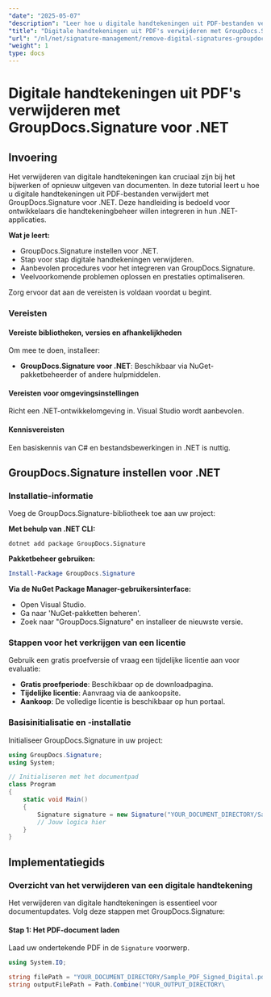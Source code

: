 ```yaml
---
"date": "2025-05-07"
"description": "Leer hoe u digitale handtekeningen uit PDF-bestanden verwijdert met GroupDocs.Signature voor .NET. Deze handleiding behandelt de installatie, implementatie en aanbevolen procedures."
"title": "Digitale handtekeningen uit PDF's verwijderen met GroupDocs.Signature voor .NET"
"url": "/nl/net/signature-management/remove-digital-signatures-groupdocs-signature-net/"
"weight": 1
type: docs
---
```

# Digitale handtekeningen uit PDF's verwijderen met GroupDocs.Signature voor .NET

## Invoering

Het verwijderen van digitale handtekeningen kan cruciaal zijn bij het bijwerken of opnieuw uitgeven van documenten. In deze tutorial leert u hoe u digitale handtekeningen uit PDF-bestanden verwijdert met GroupDocs.Signature voor .NET. Deze handleiding is bedoeld voor ontwikkelaars die handtekeningbeheer willen integreren in hun .NET-applicaties.

**Wat je leert:**
- GroupDocs.Signature instellen voor .NET.
- Stap voor stap digitale handtekeningen verwijderen.
- Aanbevolen procedures voor het integreren van GroupDocs.Signature.
- Veelvoorkomende problemen oplossen en prestaties optimaliseren.

Zorg ervoor dat aan de vereisten is voldaan voordat u begint.

### Vereisten

#### Vereiste bibliotheken, versies en afhankelijkheden
Om mee te doen, installeer:
- **GroupDocs.Signature voor .NET**: Beschikbaar via NuGet-pakketbeheerder of andere hulpmiddelen.
  

#### Vereisten voor omgevingsinstellingen
Richt een .NET-ontwikkelomgeving in. Visual Studio wordt aanbevolen.

#### Kennisvereisten
Een basiskennis van C# en bestandsbewerkingen in .NET is nuttig.

## GroupDocs.Signature instellen voor .NET

### Installatie-informatie

Voeg de GroupDocs.Signature-bibliotheek toe aan uw project:

**Met behulp van .NET CLI:**
```shell
dotnet add package GroupDocs.Signature
```

**Pakketbeheer gebruiken:**
```powershell
Install-Package GroupDocs.Signature
```

**Via de NuGet Package Manager-gebruikersinterface:**
- Open Visual Studio.
- Ga naar 'NuGet-pakketten beheren'.
- Zoek naar "GroupDocs.Signature" en installeer de nieuwste versie.

### Stappen voor het verkrijgen van een licentie

Gebruik een gratis proefversie of vraag een tijdelijke licentie aan voor evaluatie:
- **Gratis proefperiode**: Beschikbaar op de downloadpagina.
- **Tijdelijke licentie**: Aanvraag via de aankoopsite.
- **Aankoop**: De volledige licentie is beschikbaar op hun portaal.

### Basisinitialisatie en -installatie

Initialiseer GroupDocs.Signature in uw project:

```csharp
using GroupDocs.Signature;
using System;

// Initialiseren met het documentpad
class Program
{
    static void Main()
    {
        Signature signature = new Signature("YOUR_DOCUMENT_DIRECTORY/Sample_PDF_Signed_Digital.pdf");
        // Jouw logica hier
    }
}
```

## Implementatiegids

### Overzicht van het verwijderen van een digitale handtekening

Het verwijderen van digitale handtekeningen is essentieel voor documentupdates. Volg deze stappen met GroupDocs.Signature:

#### Stap 1: Het PDF-document laden

Laad uw ondertekende PDF in de `Signature` voorwerp.

```csharp
using System.IO;

string filePath = "YOUR_DOCUMENT_DIRECTORY/Sample_PDF_Signed_Digital.pdf";
string outputFilePath = Path.Combine("YOUR_OUTPUT_DIRECTORY\